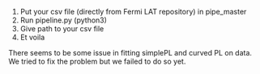 1. Put your csv file (directly from Fermi LAT repository) in pipe_master
2. Run pipeline.py (python3)
3. Give path to your csv file
4. Et voila


There seems to be some issue in fitting simplePL and curved PL on data.
We tried to fix the problem but we failed to do so yet.

